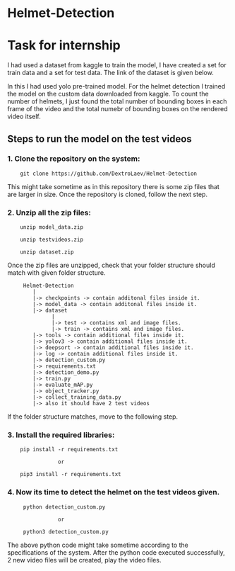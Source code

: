# Helmet-Detection
# Task for internship
    
   I had used a dataset from kaggle to train the model, I have created a set for train data and a set for test data. The link of the dataset is given below.
   
   In this I had used yolo pre-trained model. For the helmet detection I trained the model on the custom data downloaded from kaggle.
   To count the number of helmets, I just found the total number of bounding boxes in each frame of the video and the total numebr of bounding boxes on the rendered video itself.
   
 ## Steps to run the model on the test videos  
  
   ### 1. Clone the repository on the system:
   
        git clone https://github.com/DextroLaev/Helmet-Detection
        
   This might take sometime as in this repository there is some zip files that are larger in size. Once the repository is cloned, follow the next step.
   
   ### 2. Unzip all the zip files:
      
        unzip model_data.zip
        
        unzip testvideos.zip
        
        unzip dataset.zip
   
   Once the zip files are unzipped, check that your folder structure should match with given folder structure.
   
         Helmet-Detection
            | 
            |-> checkpoints -> contain additonal files inside it.
            |-> model_data -> contain additonal files inside it.
            |-> dataset
                  |
                  |-> test -> contains xml and image files.
                  |-> train -> contains xml and image files.
            |-> tools -> contain additional files inside it.
            |-> yolov3 -> contain additional files inside it.
            |-> deepsort -> contain additional files inside it.
            |-> log -> contain additional files inside it.
            |-> detection_custom.py
            |-> requirements.txt
            |-> detection_demo.py
            |-> train.py
            |-> evaluate_mAP.py
            |-> object_tracker.py
            |-> collect_training_data.py
            |-> also it should have 2 test videos
    
   If the folder structure matches, move to the following step.
    
   ### 3. Install the required libraries:
    
        pip install -r requirements.txt
              
                    or
                    
        pip3 install -r requirements.txt
   
   ### 4. Now its time to detect the helmet on the test videos given.
        
         python detection_custom.py
                  
                    or
        
         python3 detection_custom.py
   
   The above python code might take sometime according to the specifications of the system. After the python code executed successfully, 2 new video files will be created, play the video files.
